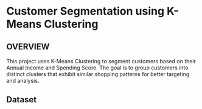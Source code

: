 # Customer Segmentation using K-Means Clustering
## OVERVIEW
This project uses K-Means Clustering to segment customers based on their Annual Income and Spending Score. The goal is to group customers into distinct clusters that exhibit similar shopping patterns for better targeting and analysis.

## Dataset
